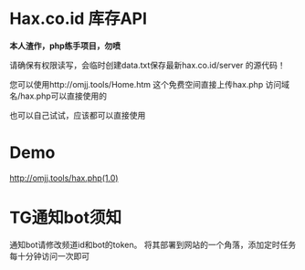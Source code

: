 # Hax.co.id 库存API

**本人渣作，php练手项目，勿喷**

请确保有权限读写，会临时创建data.txt保存最新hax.co.id/server 的源代码！

您可以使用http://omjj.tools/Home.htm 这个免费空间直接上传hax.php 访问域名/hax.php可以直接使用的

也可以自己试试，应该都可以直接使用

# Demo
http://omjj.tools/hax.php(1.0)

# TG通知bot须知
通知bot请修改频道id和bot的token。
将其部署到网站的一个角落，添加定时任务每十分钟访问一次即可
